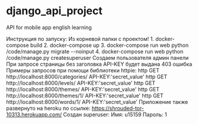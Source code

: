 # django_api_project
API for mobile app english learning

Инструкция по запуску:
    Из корневой папки с проектом!
        1. docker-compose build
        2. docker-compose up
        3. docker-compose run web python /code/manage.py migrate --noinput
        4. docker-compose run web python /code/manage.py createsuperuser
    Создаем пользователя админ панели
    При запросе страницы без заголовка API-KEY будет выдана 403 ошибка
    Примеры запросов при помощи библиотеки httpie:
        http GET http://localhost:8000/categories/ API-KEY:'secret_value'
        http GET http://localhost:8000/levels/ API-KEY:'secret_value'
        http GET http://localhost:8000/themes/ API-KEY:'secret_value'
        http GET http://localhost:8000/themes/1/ API-KEY:'secret_value'
        http GET http://localhost:8000/words/1/ API-KEY:'secret_value'
Приложение также развернуто на heroku по ссылке: https://shrouded-tor-10313.herokuapp.com/
Создан superuser:
Имя: u15159
Пароль: 1